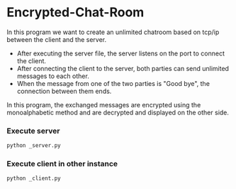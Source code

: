 # Encrypted-Chat-Room
In this program we want to create an unlimited chatroom based on tcp/ip between the client and the server.

* After executing the server file, the server listens on the port to connect the client.
* After connecting the client to the server, both parties can send unlimited messages to each other.
* When the message from one of the two parties is "Good bye", the connection between them ends.

In this program, the exchanged messages are encrypted using the monoalphabetic method and are decrypted and displayed on the other side.

### Execute server
```python
python _server.py
```

### Execute client in other instance
```python
python _client.py
```
